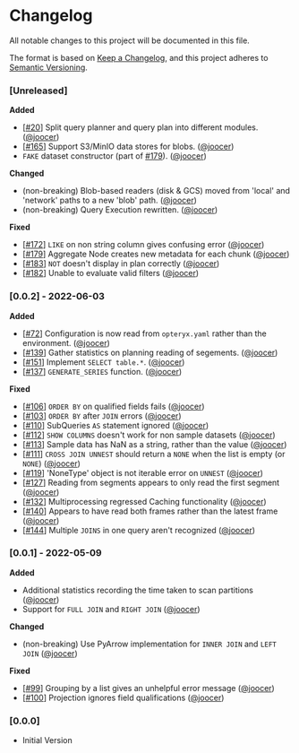 # Changelog
All notable changes to this project will be documented in this file.

The format is based on [Keep a Changelog](https://keepachangelog.com/en/1.0.0/), and this project adheres to [Semantic Versioning](https://semver.org/spec/v2.0.0.html).

### [Unreleased]

**Added**

- [[#20](https://github.com/mabel-dev/opteryx/issues/20)] Split query planner and query plan into different modules. ([@joocer](https://github.com/joocer]))
- [[#165](https://github.com/mabel-dev/opteryx/issues/165)] Support S3/MinIO data stores for blobs. ([@joocer](https://github.com/joocer]))
- `FAKE` dataset constructor (part of [#179](https://github.com/mabel-dev/opteryx/issues/179)). ([@joocer](https://github.com/joocer]))

**Changed**

- (non-breaking) Blob-based readers (disk & GCS) moved from 'local' and 'network' paths to a new 'blob' path. ([@joocer](https://github.com/joocer]))
- (non-breaking) Query Execution rewritten. ([@joocer](https://github.com/joocer]))

**Fixed**

- [[#172](https://github.com/mabel-dev/opteryx/issues/172)] `LIKE` on non string column gives confusing error ([@joocer](https://github.com/joocer]))
- [[#179](https://github.com/mabel-dev/opteryx/issues/179)] Aggregate Node creates new metadata for each chunk ([@joocer](https://github.com/joocer]))
- [[#183](https://github.com/mabel-dev/opteryx/issues/183)] `NOT` doesn't display in plan correctly ([@joocer](https://github.com/joocer]))
- [[#182](https://github.com/mabel-dev/opteryx/issues/182)] Unable to evaluate valid filters ([@joocer](https://github.com/joocer]))


### [0.0.2] - 2022-06-03

**Added**

- [[#72](https://github.com/mabel-dev/opteryx/issues/72)] Configuration is now read from `opteryx.yaml` rather than the environment. ([@joocer](https://github.com/joocer]))
- [[#139](https://github.com/mabel-dev/opteryx/issues/139)] Gather statistics on planning reading of segements. ([@joocer](https://github.com/joocer]))
- [[#151](https://github.com/mabel-dev/opteryx/issues/151)] Implement `SELECT table.*`. ([@joocer](https://github.com/joocer]))
- [[#137](https://github.com/mabel-dev/opteryx/issues/137)] `GENERATE_SERIES` function. ([@joocer](https://github.com/joocer]))

**Fixed**

- [[#106](https://github.com/mabel-dev/opteryx/issues/106)] `ORDER BY` on qualified fields fails ([@joocer](https://github.com/joocer]))
- [[#103](https://github.com/mabel-dev/opteryx/issues/103)] `ORDER BY` after `JOIN` errors ([@joocer](https://github.com/joocer]))
- [[#110](https://github.com/mabel-dev/opteryx/issues/110)] SubQueries `AS` statement ignored ([@joocer](https://github.com/joocer]))
- [[#112](https://github.com/mabel-dev/opteryx/issues/112)] `SHOW COLUMNS` doesn't work for non sample datasets ([@joocer](https://github.com/joocer]))
- [[#113](https://github.com/mabel-dev/opteryx/issues/113)] Sample data has NaN as a string, rather than the value ([@joocer](https://github.com/joocer]))
- [[#111](https://github.com/mabel-dev/opteryx/issues/111)] `CROSS JOIN UNNEST` should return a `NONE` when the list is empty (or `NONE`) ([@joocer](https://github.com/joocer]))
- [[#119](https://github.com/mabel-dev/opteryx/issues/119)] 'NoneType' object is not iterable error on `UNNEST` ([@joocer](https://github.com/joocer]))
- [[#127](https://github.com/mabel-dev/opteryx/issues/127)] Reading from segments appears to only read the first segment ([@joocer](https://github.com/joocer]))
- [[#132](https://github.com/mabel-dev/opteryx/issues/132)] Multiprocessing regressed Caching functionality ([@joocer](https://github.com/joocer]))
- [[#140](https://github.com/mabel-dev/opteryx/issues/140)] Appears to have read both frames rather than the latest frame ([@joocer](https://github.com/joocer]))
- [[#144](https://github.com/mabel-dev/opteryx/issues/144)] Multiple `JOINS` in one query aren't recognized ([@joocer](https://github.com/joocer]))

### [0.0.1] - 2022-05-09

**Added**

- Additional statistics recording the time taken to scan partitions ([@joocer](https://github.com/joocer]))
- Support for `FULL JOIN` and `RIGHT JOIN` ([@joocer](https://github.com/joocer]))

**Changed**

- (non-breaking) Use PyArrow implementation for `INNER JOIN` and `LEFT JOIN` ([@joocer](https://github.com/joocer]))

**Fixed**

- [[#99](https://github.com/mabel-dev/opteryx/issues/99)] Grouping by a list gives an unhelpful error message  ([@joocer](https://github.com/joocer]))
- [[#100](https://github.com/mabel-dev/opteryx/issues/100)] Projection ignores field qualifications ([@joocer](https://github.com/joocer]))

### [0.0.0]

- Initial Version

